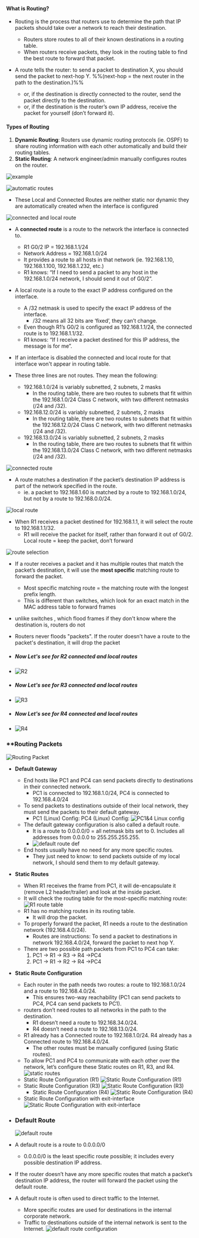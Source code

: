 #### **What is Routing?**
- Routing is the process that routers use to determine the path that IP packets should take over a network to reach their destination.
	- Routers store routes to all of their known destinations in a routing table.
	- When routers receive packets, they look in the routing table to find the best route to forward that packet.

- A route tells the router: to send a packet to destination X, you should send the packet to next-hop Y.   %%(next-hop = the next router in the path to the destination.)%%
	- or, if the destination is directly connected to the router, send the packet directly to the destination.
	- or, if the destination is the router’s own IP address, receive the packet for yourself (don’t forward it).

#### **Types of Routing**

1) **Dynamic Routing**: Routers use dynamic routing protocols (ie. OSPF) to share routing information with each other automatically and build their routing tables. 
2) **Static Routing**: A network engineer/admin manually configures routes on the router.

![example](example.png)

![automatic routes](automatic%20routes.png)

- These Local and Connected Routes are neither static nor dynamic they are automatically created when the interface is configured 

![connected and local route](connected%20and%20local%20route.png)
- A **connected route** is a route to the network the interface is connected to.
	- R1 G0/2 IP = 192.168.1.1/24
	-  Network Address = 192.168.1.0/24
	-  It provides a route to all hosts in that network (ie. 192.168.1.10, 192.168.1.100, 192.168.1.232, etc.)
	-  R1 knows: “If I need to send a packet to any host in the 192.168.1.0/24 network, I should send it out of G0/2”.
- A local route is a route to the exact IP address configured on the interface.
	- A /32 netmask is used to specify the exact IP address of the interface.
		- /32 means all 32 bits are ‘fixed’, they can’t change.
	-  Even though R1’s G0/2 is configured as 192.168.1.1/24, the connected route is to 192.168.1.1/32.
	-  R1 knows: “If I receive a packet destined for this IP address, the message is for me”.
- If an interface is disabled the connected and local route for that interface won't appear in routing table.

-  These three lines are not routes. They mean the following:
	- 192.168.1.0/24 is variably subnetted, 2 subnets, 2 masks
		- In the routing table, there are two routes to subnets that fit within the 192.168.1.0/24 Class C network, with two different netmasks (/24 and /32).
	-  192.168.12.0/24 is variably subnetted, 2 subnets, 2 masks
		- In the routing table, there are two routes to subnets that fit within the 192.168.12.0/24 Class C network, with two different netmasks (/24 and /32).
	-  192.168.13.0/24 is variably subnetted, 2 subnets, 2 masks
		- In the routing table, there are two routes to subnets that fit within the 192.168.13.0/24 Class C network, with two different netmasks (/24 and /32).

![connected route](connected%20route.png)

- A route matches a destination if the packet’s destination IP address is part of the network specified in the route.
	- ie. a packet to 192.168.1.60 is matched by a route to 192.168.1.0/24, but not by a route to 192.168.0.0/24.

![local route](local%20route.png)

- When R1 receives a packet destined for 192.168.1.1, it will select the route to 192.168.1.1/32.
	- R1 will receive the packet for itself, rather than forward it out of G0/2.
	Local route = keep the packet, don’t forward

![route selection](route%20selection.png)

- If a router receives a packet and it has multiple routes that match the packet’s destination, it will use the **most specific** matching route to forward the packet.
	- Most specific matching route = the matching route with the longest prefix length.
	- This is different than switches, which look for an exact match in the MAC address table to forward frames

- unlike switches , which flood frames if they don't know where the destination is, routers do not
- Routers never floods "packets". If the router doesn't have a route to the packet's destination, it will drop the packet 

- ##### Now Let's see for R2 connected and local routes
- ![R2](R2.png)
- ##### Now Let's see for R3 connected and local routes
- ![R3](R3.png)
- ##### Now Let's see for R4 connected and local routes
- ![R4](R4.png)


### **Routing Packets 

![Routing Packet](Routing%20Packet.png)
-  **Default Gateway**
	- End hosts like PC1 and PC4 can send packets directly to destinations in their connected network.
		- PC1 is connected to 192.168.1.0/24, PC4 is connected to 192.168.4.0/24
	- To send packets to destinations outside of their local network, they must send the packets to their default gateway.
		- PC1 (Linux) Config:                                                PC4 (Linux) Config:
		 ![PC1&4 Linux config](PC1&4%20Linux%20config.png)
	- The default gateway configuration is also called a default route.
		- It is a route to 0.0.0.0/0 = all netmask bits set to 0. Includes all addresses from 0.0.0.0 to 255.255.255.255.
		- ![default route def](default%20route%20def.png)
	-  End hosts usually have no need for any more specific routes.
		- They just need to know: to send packets outside of my local network, I should send them to my default gateway.

- **Static Routes**
	- When R1 receives the frame from PC1, it will de-encapsulate it (remove L2 header/trailer) and look at the inside packet.
	- It will check the routing table for the most-specific matching route: ![R1 route table](R1%20route%20table.png)
	- R1 has no matching routes in its routing table.
		- It will drop the packet.
	- To properly forward the packet, R1 needs a route to the destination network (192.168.4.0/24).
		- Routes are instructions: To send a packet to destinations in network 192.168.4.0/24, forward the packet to next hop Y.
	- There are two possible path packets from PC1 to PC4 can take:
		1) PC1 → R1 → R3 → R4 →PC4
		2) PC1 → R1 → R2 → R4 →PC4 

- **Static Route Configuration**
	- Each router in the path needs two routes: a route to 192.168.1.0/24 and a route to 192.168.4.0/24.
		- This ensures two-way reachability (PC1 can send packets to PC4, PC4 can send packets to PC1).
	- routers don’t need routes to all networks in the path to the destination.
		- R1 doesn’t need a route to 192.168.34.0/24.
		- R4 doesn’t need a route to 192.168.13.0/24.
	-  R1 already has a Connected route to 192.168.1.0/24. R4 already has a Connected route to 192.168.4.0/24.
		 - The other routes must be manually configured (using Static routes).
	- To allow PC1 and PC4 to communicate with each other over the network, let’s configure these Static routes on R1, R3, and R4.![static routes](static%20routes.png)
	- Static Route Configuration (R1)
	  ![Static Route Configuration (R1)](Static%20Route%20Configuration%20(R1).png)
	- Static Route Configuration (R3) 
	  ![Static Route Configuration (R3)](Static%20Route%20Configuration%20(R3).png)
	  - Static Route Configuration (R4)
	  ![Static Route Configuration (R4)](Static%20Route%20Configuration%20(R4).png)
	- Static Route Configuration with exit-interface
	  ![Static Route Configuration with exit-interface](Static%20Route%20Configuration%20with%20exit-interface.png)

- ### **Default Route**
  ![default route](default%20route.png)
- A default route is a route to 0.0.0.0/0
	- 0.0.0.0/0 is the least specific route possible; it includes every possible destination IP address.
-  If the router doesn’t have any more specific routes that match a packet’s destination IP address, the router will forward the packet using the default route.
-  A default route is often used to direct traffic to the Internet.
	- More specific routes are used for destinations in the internal corporate network.
	- Traffic to destinations outside of the internal network is sent to the Internet.
 ![default route configuration](default%20route%20configuration.png)
